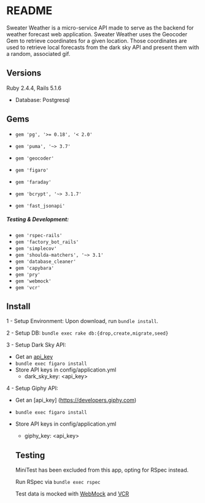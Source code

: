 # README

Sweater Weather is a micro-service API made to serve as the backend for weather forecast web application. Sweater Weather uses the Geocoder Gem to retrieve coordinates for a given location. Those coordinates are used to retrieve local forecasts from the dark sky API and present them with a random, associated gif.

## Versions
Ruby 2.4.4,
Rails 5.1.6

* Database: Postgresql

## Gems
- ``gem 'pg', '>= 0.18', '< 2.0'``
- ``gem 'puma', '~> 3.7'``
- ``gem 'geocoder'``
- ``gem 'figaro'``
- ``gem 'faraday'``

- ``gem 'bcrypt', '~> 3.1.7'``
- ``gem 'fast_jsonapi'``

##### Testing & Development:
- ``gem 'rspec-rails'``
- ``gem 'factory_bot_rails'``
- ``gem 'simplecov'``
- ``gem 'shoulda-matchers', '~> 3.1'``
- ``gem 'database_cleaner'``
- ``gem 'capybara'``
- ``gem 'pry'``
- ``gem 'webmock'``
- ``gem 'vcr'``

## Install
1 - Setup Environment: Upon download, run ``bundle install``.

2 - Setup DB: ``bundle exec rake db:{drop,create,migrate,seed}``

3 - Setup Dark Sky API:
  - Get an [api_key](https://darksky.net/dev/register)
  - ``bundle exec figaro install``
  - Store API keys in config/application.yml
    - dark_sky_key: <api_key>

4 - Setup Giphy API:
  - Get an [api_key] (https://developers.giphy.com)
  - ``bundle exec figaro install``
  - Store API keys in config/application.yml
    - giphy_key: <api_key>

    ## Testing
    MiniTest has been excluded from this app, opting for RSpec instead.

    Run RSpec via ``bundle exec rspec``

    Test data is mocked with [WebMock](https://github.com/bblimke/webmock) and [VCR](https://github.com/vcr/vcr)
